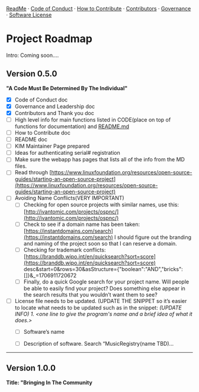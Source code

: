 [ReadMe](./README.md) · [Code of Conduct](./CODE_OF_CONDUCT.md) · [How to Contribute](./HOW_TO_CONTRIBUTE.MD) · [Contributors](./CONTRIBUTORS.md) · [Governance](./GOVERNANCE.md) · [Software License](./LICENSE)
# Project Roadmap
Intro:  Coming soon....


## Version 0.5.0 
 **"A Code Must Be Determined By The Individual"**
 -   [x] Code of Conduct doc
-   [x] Governance and Leadership doc
-   [x] Contributors and Thank you doc
-   [ ] High level info for main functions listed in CODE(place on top of functions for documentation) and [README.md](./README.md)
-   [ ] How to Contribute doc 
-   [ ] README doc
-   [ ] KIM Maintainer Page prepared
-   [ ] Ideas for authenticating serial# registration
-   [ ] Make sure the webapp has pages that lists all of the info from the MD files.
-   [ ] Read through [https://www.linuxfoundation.org/resources/open-source-guides/starting-an-open-source-project](https://www.linuxfoundation.org/resources/open-source-guides/starting-an-open-source-project)
-   [ ]   Avoiding Name Conflicts(VERY IMPORTANT)
    -   [ ]  Checking for open source projects with similar names, use this: [http://ivantomic.com/projects/ospnc/](http://ivantomic.com/projects/ospnc/)
    -   [ ]  Check to see if a domain name has been taken: [https://instantdomains.com/search](https://instantdomains.com/search) I should figure out the branding and naming of the project soon so that I can reserve a domain.
    -   [ ]  Checking for trademark conflicts: [](https://branddb.wipo.int/en/quicksearch?sort=score%20desc&start=0&rows=30&asStructure=%7B%22boolean%22:%22AND%22,%22bricks%22:%5B%5D%7D&_=1706911720672)[https://branddb.wipo.int/en/quicksearch?sort=score](https://branddb.wipo.int/en/quicksearch?sort=score) desc&start=0&rows=30&asStructure={"boolean":"AND","bricks":[]}&_=1706911720672
    -   [ ]  Finally, do a quick Google search for your project name. Will people be able to easily find your project? Does something else appear in the search results that you wouldn’t want them to see?
-   [ ] License file needs to be updated. (UPDATE THE SNIPPET so it’s easier to locate what needs to be updated such as in the snippet: _(UPDATE INFO) 1. <one line to give the program's name and a brief idea of what it does.>_
    -   [ ] Software’s name
    -   [ ] Description of software. Search “MusicRegistry(name TBD)…


---
## Version 1.0.0 
 **Title: "Bringing In The Community**

